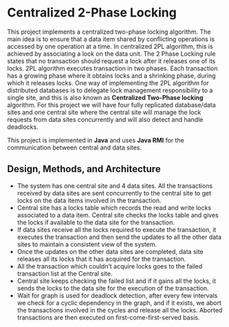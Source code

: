 # Centralized 2-Phase Locking 
This project implements a centralized two-phase locking algorithm. The main idea is to ensure that a data item shared by conflicting operations is accessed by one operation at a time. In centralized 2PL algorithm, this is achieved by associating a lock on the data unit. The 2 Phase Locking rule states that no transaction should request a lock after it releases one of its locks. 2PL algorithm executes transaction in two phases. Each transaction has a growing phase where it obtains locks and a shrinking phase, during which it releases locks. One way of implementing the 2PL algorithm for distributed databases is to delegate lock management responsibility to a single site, and this is also known as **Centralized Two-Phase locking** algorithm.
For this project we will have four fully replicated database/data sites and one central site where the central site will manage the lock requests from data sites concurrently and will also detect and handle deadlocks. 

This project is implemented in **Java** and uses **Java RMI** for the communication between central and data sites.

## Design, Methods, and Architecture

* The system has one central site and 4 data sites. All the transactions received by data sites are sent concurrently to the central site to get locks on the data items involved in the transaction.
* Central site has a locks table which records the read and write locks associated to a data item. Central site checks the locks table and gives the locks if available to the data site for the transaction.
* If data sites receive all the locks required to execute the transaction, it executes the transaction and then send the updates to all the other data sites to maintain a consistent view of the system.
* Once the updates on the other data sites are completed, data site releases all its locks that it has acquired for the transaction.
* All the transaction which couldn’t acquire locks goes to the failed transaction list at the Central site.
* Central site keeps checking the failed list and if it gains all the locks, it sends the locks to the data site for the execution of the transaction.
* Wait for graph is used for deadlock detection, after every few intervals we check for a cyclic dependency in the graph, and if it exists, we abort the transactions involved in the cycles and release all the locks. Aborted transactions are then executed on first-come-first-served basis. 
